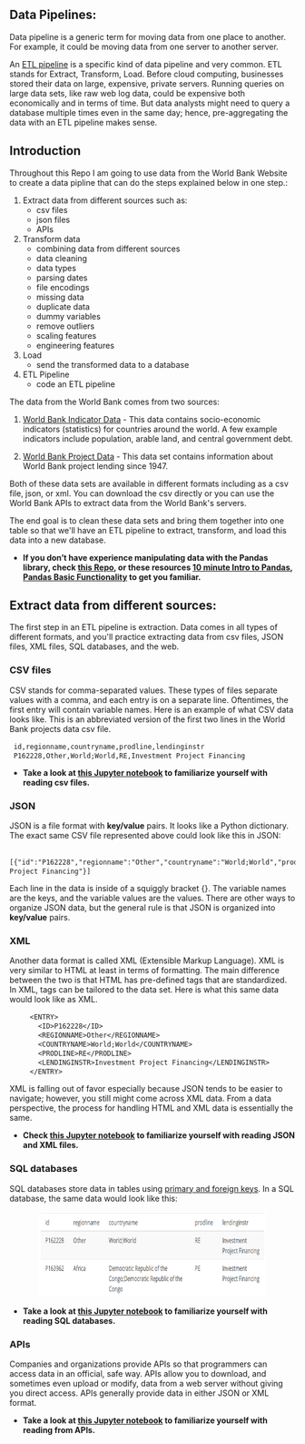 ## Data Pipelines: 

Data pipeline is a generic term for moving data from one place to another. For example, it could be moving data from one server to another server.

An [ETL pipeline](https://en.wikipedia.org/wiki/Extract,_transform,_load) is a specific kind of data pipeline and very common. ETL stands for Extract, Transform, Load. Before cloud computing, businesses stored their data on large, expensive, private servers. Running queries on large data sets, like raw web log data, could be expensive both economically and in terms of time. But data analysts might need to query a database multiple times even in the same day; hence, pre-aggregating the data with an ETL pipeline makes sense.


## Introduction

Throughout this Repo I am going to use data from the World Bank Website to create a data pipline that can do the steps explained below in one step.:

1.	Extract data from different sources such as:
    *	csv files
    *	json files
    *	APIs
2.	Transform data
    *	combining data from different sources
    *	data cleaning
    *	data types
    *	parsing dates
    *	file encodings
    *	missing data
    *	duplicate data
    *	dummy variables
    *	remove outliers
    *	scaling features
    *	engineering features
3.	Load
    *	send the transformed data to a database
4.	ETL Pipeline
    *	code an ETL pipeline
    
The data from the World Bank comes from two sources:

1.	[World Bank Indicator Data](https://data.worldbank.org/indicator) - This data contains socio-economic indicators (statistics) for countries around the world. A few example indicators include population, arable land, and central government debt.

2.	[World Bank Project Data](https://datacatalog.worldbank.org/dataset/world-bank-projects-operations) - This data set contains information about World Bank project lending since 1947.

Both of these data sets are available in different formats including as a csv file, json, or xml. You can download the csv directly or you can use the World Bank APIs to extract data from the World Bank's servers.

The end goal is to clean these data sets and bring them together into one table so that we'll have an ETL pipeline to extract, transform, and load this data into a new database.

* **If you don’t have experience manipulating data with the Pandas library, check [this Repo](https://github.com/A2Amir/Introduction-To-Numpy-and-Pandas), or these resources [10 minute Intro to Pandas](https://pandas.pydata.org/pandas-docs/stable/10min.html),  [Pandas Basic Functionality](https://pandas.pydata.org/pandas-docs/stable/basics.html) to get you familiar.**

## Extract data from different sources:
The first step in an ETL pipeline is extraction. Data comes in all types of different formats, and you'll practice extracting data from csv files, JSON files, XML files, SQL databases, and the web.

### CSV files

CSV stands for comma-separated values. These types of files separate values with a comma, and each entry is on a separate line. Oftentimes, the first entry will contain variable names. Here is an example of what CSV data looks like. This is an abbreviated version of the first two lines in the World Bank projects data csv file.

     id,regionname,countryname,prodline,lendinginstr
     P162228,Other,World;World,RE,Investment Project Financing

* **Take a look at [this Jupyter notebook](https://github.com/A2Amir/ETL-Data-Pipelines/blob/master/codes/1_csv.ipynb) to familiarize yourself with reading csv files.**

### JSON
JSON is a file format with **key/value** pairs. It looks like a Python dictionary. The exact same CSV file represented above could look like this in JSON:

      [{"id":"P162228","regionname":"Other","countryname":"World;World","prodline":"RE","lendinginstr":"Investment Project Financing"}]

Each line in the data is inside of a squiggly bracket {}. The variable names are the keys, and the variable values are the values. There are other ways to organize JSON data, but the general rule is that JSON is organized into **key/value** pairs. 

### XML
Another data format is called XML (Extensible Markup Language). XML is very similar to HTML at least in terms of formatting. The main difference between the two is that HTML has pre-defined tags that are standardized. In XML, tags can be tailored to the data set. Here is what this same data would look like as XML.

         <ENTRY>
           <ID>P162228</ID>
           <REGIONNAME>Other</REGIONNAME>
           <COUNTRYNAME>World;World</COUNTRYNAME>
           <PRODLINE>RE</PRODLINE>
           <LENDINGINSTR>Investment Project Financing</LENDINGINSTR>
         </ENTRY>

XML is falling out of favor especially because JSON tends to be easier to navigate; however, you still might come across XML data. From a data perspective, the process for handling HTML and XML data is essentially the same.

* **Check [this Jupyter notebook](https://github.com/A2Amir/ETL-Data-Pipelines/blob/master/codes/2_JSON_XML.ipynb) to familiarize yourself with reading JSON and XML files.**


### SQL databases
SQL databases store data in tables using [primary and foreign keys](https://docs.microsoft.com/en-us/sql/relational-databases/tables/primary-and-foreign-key-constraints?view=sql-server-2017). In a SQL database, the same data would look like this:

<p align="center">
  <img src="/imgs/2.PNG" alt="" width="400" height="150" >
 </p>
 
* **Take a look at [this Jupyter notebook](https://github.com/A2Amir/ETL-Data-Pipelines/blob/master/codes/3_sql.ipynb) to familiarize yourself with reading SQL databases.**

### APIs

Companies and organizations provide APIs so that programmers can access data in an official, safe way. APIs allow you to download, and sometimes even upload or modify, data from a web server without giving you direct access. APIs generally provide data in either JSON or XML format.
* **Take a look at [this Jupyter notebook](https://github.com/A2Amir/ETL-Data-Pipelines/blob/master/codes/4_API.ipynb) to familiarize yourself with reading from APIs.**


